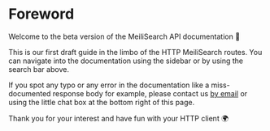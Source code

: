 # Foreword

Welcome to the beta version of the MeiliSearch API documentation 🐣

This is our first draft guide in the limbo of the HTTP MeiliSearch routes.
You can navigate into the documentation using the sidebar or by using the search bar above.

If you spot any typo or any error in the documentation like a miss-documented response body for example,
please contact us [by email](mailto:bonjour@meilisearch.com) or using the little chat box at the bottom right of this page.

Thank you for your interest and have fun with your HTTP client 🌍
